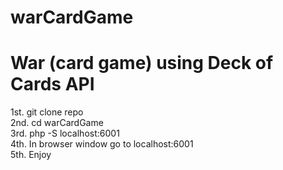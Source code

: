# warCardGame

# War (card game) using Deck of Cards API

1st. git clone repo </br>
2nd. cd warCardGame </br>
3rd. php -S localhost:6001 </br>
4th. In browser window go to localhost:6001 </br>
5th. Enjoy
